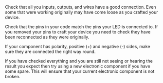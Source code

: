 Check that all you inputs, outputs, and wires have a good connection. Even some that were working originally may have come loose as you crafted your device.

Check that the pins in your code match the pins your LED is connected to. If you removed your pins to craft your device you need to check they have been reconnected as they were originally.

If your component has polarity, positive (+) and negative (-) sides, make sure they are connected the right way round.

If you have checked everything and you are still not seeing or hearing the result you expect then try using a new electronic component if you have some spare. This will ensure that your current electronic component is not broken. 
